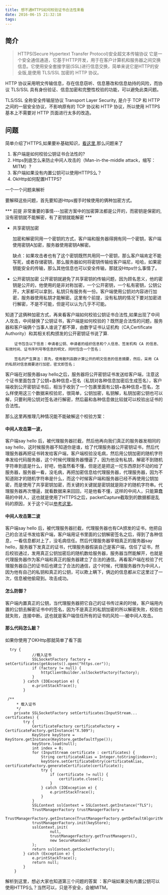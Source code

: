 ```yaml
---
title: 想不通HTTPS如何校验证书合法性来看
date: 2016-06-15 21:32:18
tags:
---
```


## 简介 
> HTTPS(Secure Hypertext Transfer Protocol)安全超文本传输协议 它是一个安全通信通道，它基于HTTP开发，用于在客户计算机和服务器之间交换信息。它使用安全套接字层(SSL)进行信息交换，简单来说它是HTTP的安全版,是使用 TLS/SSL 加密的 HTTP 协议。
>
HTTP 协议采用明文传输信息，存在信息窃听、信息篡改和信息劫持的风险，而协议 TLS/SSL 具有身份验证、信息加密和完整性校验的功能，可以避免此类问题。
>
TLS/SSL 全称安全传输层协议 Transport Layer Security, 是介于 TCP 和 HTTP 之间的一层安全协议，不影响原有的 TCP 协议和 HTTP 协议，所以使用 HTTPS 基本上不需要对 HTTP 页面进行太多的改造。

[](http://p3.pstatp.com/large/11340/2279013629)

## 问题

简单介绍了HTTPS,如果要补基础知识，[看这里](http://toutiao.com/i6233969668336386562/?tt_from=weixin&utm_campaign=client_share&app=news_article_social&utm_source=weixin&iid=3450848787&utm_medium=toutiao_ios&wxshare_count=1),那么问题来了

1. 客户端是如何校验公钥证书合法性的?
2. Https到底怎么来防止中间人攻击的（Man-in-the-middle attack，缩写：MITM）?
3. 客户端如果没有内置公钥可以使用HTTPS么？
4. OkHttp如何配置HTTPS?

一个一个问题来解析


要解释这些问题，首先要知道Https握手时候使用的俩种加密方式。

*** 前提 非常重要的事情---加密方案中的加密算法都是公开的，而密钥是保密的,没有密钥就不能解密，有了密钥就能解密 ***

- 共享密钥加密

	加密和解密同用一个密钥的方式，客户端和服务器得拥有同一个密钥，客户端使用密钥A加密，服务器使用密钥A解密。
    
    缺点：如果攻击者也有了这个密钥既然共用同一个密钥，那么客户端肯定不能写死，或者存储密钥，那么服务器如何将密钥传输给客户端尼，哈哈，如果密钥能安全的传输，那么其他信息也可以安全传输，那就没Https什么事情了。

- 公开密钥加密
	公开密钥就避免了共享密钥的传输问题，因为顾名思义，他的密钥是公开的，他使用的是非对称加密，一个公开密钥，一个私有密钥，公钥公开，大家都可以拿到，私钥只有服务有一份。客户端使用公钥对内容进行加密，服务器使用私钥才能解密。这里有个前提，没有私钥的情况下要对加密进行解密，不是不可能，但是可以认为几乎不可能。


知道了这俩种加密方式，再来看客户端如何校验公钥证书合法性,如果出现了中间人攻击，中间替换了公钥证书，客户端是如何校验的？既然是合法性的问题，服务器和客户端俩个当事人谁说了都不算，由数字证书认证机构（CA,Certificate Authority）和其相关机构颁发的公开密钥证书说了算.

		证书包含以下信息：申请者公钥、申请者的组织信息和个人信息、签发机构 CA 的信息、有效时间、证书序列号等信息的明文，同时包含一个签名；
		
        签名的产生算法：首先，使用散列函数计算公开的明文信息的信息摘要，然后，采用 CA 的私钥对信息摘要进行加密，密文即签名；

客户端在对服务器say hello之后，服务器将公开密钥证书发送给客户端，注意这个证书里面包含了公钥+各种信息+签名（私钥对各种信息加密后生成签名），客户端收到公开密钥证书后，相当于收到了一个包裹里面有公钥+各种信息+签名，怎么样使用这三个数据来校验尼，很简单，公钥加密，私钥解，私钥加密公钥也可以解，只要利用公钥对签名进行解密，然后最和各种信息做比较就可以校验出证书的合法性。

那么这里再推理几种情况能不能破解这个校验方案：
#### 中间人攻击第一波，

客户端say hello 后，被代理服务器拦截，然后他再向我们真正的服务器发相同的say hello，这时候服务器不知道你是谁，给了代理服务器公开密钥证书，然后代理服务器再把证书转发给客户端，客户端校验没毛病，然后用公钥加密的随机字符串发给代码服务器，这个时候代理服务器懵逼了，因为他没有私钥，解密不到随机字符串到底是什么，好吧，他虽然看不懂，但是还是把这一坨东西原封不动的给了服务器，服务器一看，没毛病，再把加密信息给代理服务器，代理服务器，因为不知道刚才的随机字符串是什么，而这个时候客户端和服务器已经不再使用公钥加密，而是使用了共享密钥加密，而关键的关键就是密钥就是刚才的随机字符串。代理服务器再次懵逼，就看数据来来回回，可是他看不懂，这样的中间人，只能算蠢萌的中转人，这也就是使用了HTTPS之后，packetCapture截取到的数据都是乱码的原因，关于这个可以[参考这里](http://xujinyang.github.io/2016/05/21/%E5%80%9F%E5%8A%A9Packet-Capture-%E5%AE%9E%E7%8E%B0%E6%97%A0Root%E6%8A%93%E8%AF%B7%E6%B1%82/)。

#### 中间人攻击第二波


客户端say hello 后，被代理服务器拦截，代理服务器也有CA颁发的证书，他把自己的合法证书发给客户端，客户端用证书里面的公钥解密签名之后，得到了各种信息，一看信息都对上了，没毛病信任。然后代理服务器宰相真正的服务器say hello，服务器下发真正的证书，代理服务器假装自己是客户端，信任了证书，然后校验通过，发用真正公钥加密后的随机数给服务器，服务器当然能解开，也就是代理服务器作为客户端和真正的服务器建立了合法的通信。再看客户端在校验了代理服务器自己的证书后也建立了合法的通信，这个时候，代理服务器作为中间人，因为他有自己的私钥和真正的公钥，可以欺上瞒下，俩边的信息都从它这里过了一次，信息被他偷窥到。攻击成功。

#### 怎么防御？

客户端内置真正的公钥，当代理服务器把它自己的证书传过来的时候，客户端用内置的公钥去解密证书中的签名，因为不是真正的私钥加密的所以解密失败，校验也就失败，连接中断。这也就是客户端信任所有的证书的风险---被中间人攻击。

#### 那么代码怎么敲？

如果你使用了OKHttp那就简单了看下面

```
  try {
            //载入证书
            SSLSocketFactory factory = setCertificates(getAssets().open("https.cer"));
            if (factory != null) {
                httpClientBuilder.sslSocketFactory(factory);
            }
        } catch (IOException e) {
            e.printStackTrace();
        }

```

```
 /**
     * 载入证书
     */
    private SSLSocketFactory setCertificates(InputStream... certificates) {
        try {
            CertificateFactory certificateFactory = CertificateFactory.getInstance("X.509");
            KeyStore keyStore = KeyStore.getInstance(KeyStore.getDefaultType());
            keyStore.load(null);
            int index = 0;
            for (InputStream certificate : certificates) {
                String certificateAlias = Integer.toString(index++);
                keyStore.setCertificateEntry(certificateAlias, certificateFactory.generateCertificate(certificate));
                try {
                    if (certificate != null) {
                        certificate.close();
                    }
                } catch (IOException e) {
                    e.printStackTrace();
                }
            }
            SSLContext sslContext = SSLContext.getInstance("TLS");
            TrustManagerFactory trustManagerFactory =
                    TrustManagerFactory.getInstance(TrustManagerFactory.getDefaultAlgorithm());
            trustManagerFactory.init(keyStore);
            sslContext.init(
                    null,
                    trustManagerFactory.getTrustManagers(),
                    new SecureRandom()
            );
            return sslContext.getSocketFactory();
        } catch (Exception e) {
            e.printStackTrace();
            return null;
        }
    }

```

解析到这里，想必大家也知道第三个问题的答案 ：客户端如果没有内置公钥可以使用HTTPS么？当然可以，只是不安全，会被MITM。




